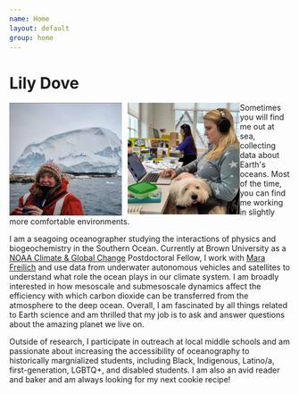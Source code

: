```yaml
---
name: Home
layout: default
group: home
---
```


<h1 class="text-center">Lily Dove</h1>

<img src="/static/img/LilyDove1.jpg" width="40%" style="float:left; margin-right:10px;">
<img src="/static/img/office.JPG" width="40%" style="float:left;">

<p class="lead text-justify">
Sometimes you will find me out at sea, collecting data about Earth's oceans. Most of the time, you can find me working in slightly more comfortable environments. 
</p>

<p class="lead text-justify">
I am a seagoing oceanographer studying the interactions of physics and biogeochemistry in the Southern Ocean. Currently at Brown University as a <a href="https://cpaess.ucar.edu/cgc/class-33" target="_blank">NOAA Climate & Global Change</a> Postdoctoral Fellow, I work with <a href="https://mara-freilich.github.io/" target="_blank">Mara Freilich</a> and use data from underwater autonomous vehicles and satellites to understand what role the ocean plays in our climate system. I am broadly interested in how mesoscale and submesoscale dynamics affect the efficiency with which carbon dioxide can be transferred from the atmosphere to the deep ocean. Overall, I am fascinated by all things related to Earth science and am thrilled that my job is to ask and answer questions about the amazing planet we live on.
</p>
  
<p class="lead text-justify">
 Outside of research, I participate in outreach at local middle schools and am passionate about increasing the accessibility of oceanography to historically margnialized students, including Black, Indigenous, Latino/a, first-generation, LGBTQ+, and disabled students. I am also an avid reader and baker and am always looking for my next cookie recipe! 
</p>
